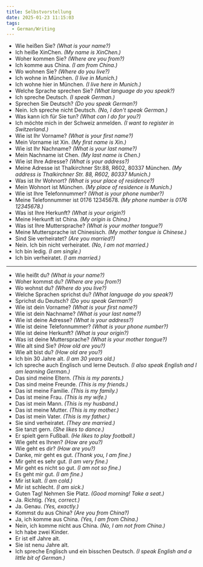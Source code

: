 ```yaml
---
title: Selbstvorstellung
date: 2025-01-23 11:15:03
tags: 
  - German/Writing
---
```

- Wie heißen Sie? _(What is your name?)_
- Ich heiße XinChen. _(My name is XinChen.)_
- Woher kommen Sie? _(Where are you from?)_
- Ich komme aus China. _(I am from China.)_
- Wo wohnen Sie? _(Where do you live?)_
- Ich wohne in München. _(I live in Munich.)_
- Ich wohne hier in München. _(I live here in Munich.)_
- Welche Sprache sprechen Sie? _(What language do you speak?)_
- Ich spreche Deutsch. _(I speak German.)_
- Sprechen Sie Deutsch? _(Do you speak German?)_
- Nein. Ich spreche nicht Deutsch. _(No, I don't speak German.)_
- Was kann ich für Sie tun? _(What can I do for you?)_
- Ich möchte mich in der Schweiz anmelden. _(I want to register in Switzerland.)_
- Wie ist Ihr Vorname? _(What is your first name?)_
- Mein Vorname ist Xin. _(My first name is Xin.)_
- Wie ist Ihr Nachname? _(What is your last name?)_
- Mein Nachname ist Chen. _(My last name is Chen.)_
- Wie ist Ihre Adresse? _(What is your address?)_
- Meine Adresse ist Thalkirchner Str.88, R602, 80337 München. _(My address is Thalkirchner Str. 88, R602, 80337 Munich.)_
- Was ist Ihr Wohnort? _(What is your place of residence?)_
- Mein Wohnort ist München. _(My place of residence is Munich.)_
- Wie ist Ihre Telefonnummer? _(What is your phone number?)_
- Meine Telefonnummer ist 0176 12345678. _(My phone number is 0176 12345678.)_
- Was ist Ihre Herkunft? _(What is your origin?)_
- Meine Herkunft ist China. _(My origin is China.)_
- Was ist Ihre Muttersprache? _(What is your mother tongue?)_
- Meine Muttersprache ist Chinesisch. _(My mother tongue is Chinese.)_
- Sind Sie verheiratet? _(Are you married?)_
- Nein. Ich bin nicht verheiratet. _(No, I am not married.)_
- Ich bin ledig. _(I am single.)_
- Ich bin verheiratet. _(I am married.)_
---
- Wie heißt du? _(What is your name?)_
- Woher kommst du? _(Where are you from?)_
- Wo wohnst du? _(Where do you live?)_
- Welche Sprachen sprichst du? _(What language do you speak?)_
- Sprichst du Deutsch? _(Do you speak German?)_
- Wie ist dein Vorname? _(What is your first name?)_
- Wie ist dein Nachname? _(What is your last name?)_
- Wie ist deine Adresse? _(What is your address?)_
- Wie ist deine Telefonnummer? _(What is your phone number?)_
- Wie ist deine Herkunft? _(What is your origin?)_
- Was ist deine Muttersprache? _(What is your mother tongue?)_
- Wie alt sind Sie? _(How old are you?)_
- Wie alt bist du? _(How old are you?)_
- Ich bin 30 Jahre alt. _(I am 30 years old.)_
- Ich spreche auch Englisch und lerne Deutsch. _(I also speak English and I am learning German.)_
- Das sind meine Eltern. _(This is my parents.)_
- Das sind meine Freunde. _(This is my friends.)_
- Das ist meine Familie. _(This is my family.)_
- Das ist meine Frau. _(This is my wife.)_
- Das ist mein Mann. _(This is my husband.)_
- Das ist meine Mutter. _(This is my mother.)_
- Das ist mein Vater. _(This is my father.)_
- Sie sind verheiratet. _(They are married.)_
- Sie tanzt gern. _(She likes to dance.)_
- Er spielt gern Fußball. _(He likes to play football.)_
- Wie geht es Ihnen? _(How are you?)_
- Wie geht es dir? _(How are you?)_
- Danke, mir geht es gut. _(Thank you, I am fine.)_
- Mir geht es sehr gut. _(I am very fine.)_
- Mir geht es nicht so gut. _(I am not so fine.)_
- Es geht mir gut. _(I am fine.)_
- Mir ist kalt. _(I am cold.)_
- Mir ist schlecht. _(I am sick.)_
- Guten Tag! Nehmen Sie Platz. _(Good morning! Take a seat.)_
- Ja. Richtig. _(Yes, correct.)_
- Ja. Genau. _(Yes, exactly.)_
- Kommst du aus China? _(Are you from China?)_
- Ja, ich komme aus China. _(Yes, I am from China.)_
- Nein, ich komme nicht aus China. _(No, I am not from China.)_
- Ich habe zwei Kinder.
- Er ist elf Jahre alt.
- Sie ist nenu Jahre alt.
- Ich spreche Englisch und ein bisschen Deutsch. _(I speak English and a little bit of German.)_
